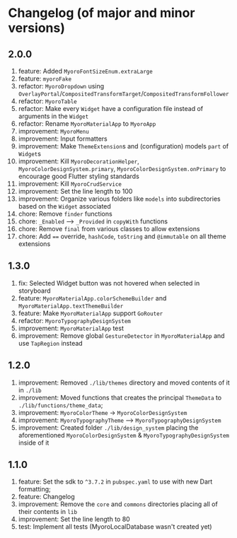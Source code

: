 # Changelog (of major and minor versions)

## 2.0.0

1. feature: Added `MyoroFontSizeEnum.extraLarge`
1. feature: `myoroFake`
1. refactor: `MyoroDropdown` using `OverlayPortal`/`CompositedTransformTarget`/`CompositedTransformFollower`
1. refactor: `MyoroTable`
1. refactor: Make every `Widget` have a configuration file instead of arguments in the `Widget`
1. refactor: Rename `MyoroMaterialApp` to `MyoroApp`
1. improvement: `MyoroMenu`
1. improvement: Input formatters
1. improvement: Make `ThemeExtension`s and (configuration) models `part` of `Widget`s
1. improvement: Kill `MyoroDecorationHelper`, `MyoroColorDesignSystem.primary`, `MyoroColorDesignSystem.onPrimary` to encourage good Flutter styling standards
1. improvement: Kill `MyoroCrudService`
1. improvement: Set the line length to 100
1. improvement: Organize various folders like `models` into subdirectories based on the `Widget` associated
1. chore: Remove `finder` functions
1. chore: `_Enabled` --> `_Provided` in `copyWith` functions
1. chore: Remove `final` from various classes to allow extensions
1. chore: Add `==` override, `hashCode`, `toString` and `@immutable` on all theme extensions

## 1.3.0

1. fix: Selected Widget button was not hovered when selected in storyboard
1. feature: `MyoroMaterialApp.colorSchemeBuilder` and `MyoroMaterialApp.textThemeBuilder`
1. feature: Make `MyoroMaterialApp` support `GoRouter`
1. refactor: `MyoroTypographyDesignSystem`
1. improvement: `MyoroMaterialApp` test
1. improvement: Remove global `GestureDetector` in `MyoroMaterialApp` and use `TapRegion` instead

## 1.2.0

1. improvement: Removed `./lib/themes` directory and moved contents of it in `./lib`
1. improvement: Moved functions that creates the principal `ThemeData` to `./lib/functions/theme_data`;
1. improvement: `MyoroColorTheme` -> `MyoroColorDesignSystem`
1. improvement: `MyoroTypographyTheme` --> `MyoroTypographyDesignSystem`
1. improvement: Created folder `./lib/design_system` placing the aforementioned `MyoroColorDesignSystem` & `MyoroTypographyDesignSystem` inside of it

## 1.1.0

1. feature: Set the sdk to `^3.7.2` in `pubspec.yaml` to use with new Dart formatting;
1. feature: Changelog
1. improvement: Remove the `core` and `commons` directories placing all of their contents in `lib`
1. improvement: Set the line length to 80
1. test: Implement all tests (MyoroLocalDatabase wasn't created yet)
